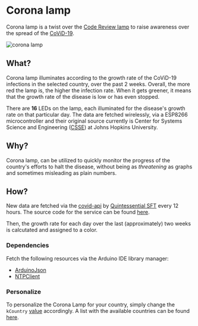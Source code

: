 # Corona lamp
Corona lamp is a twist over the [Code Review lamp](https://github.com/platisd/code-review-lamp)
to raise awareness over the spread of the [CoViD-19](https://en.wikipedia.org/wiki/Coronavirus_disease_2019).

![corona lamp](https://i.imgur.com/7pOjvkv.jpg)

## What?

Corona lamp illuminates according to the growth rate of the CoViD-19 infections in the selected country,
over the past 2 weeks. Overall, the more red the lamp is, the higher the infection rate. When it gets
greener, it means that the growth rate of the disease is low or has even stopped.

There are **16** LEDs on the lamp, each illuminated for the disease's growth rate on that particular
day. The data are fetched wirelessly, via a ESP8266 microcontroller and their original source currently
is Center for Systems Science and Engineering
([CSSE](https://www.arcgis.com/apps/opsdashboard/index.html#/bda7594740fd40299423467b48e9ecf6)) at
Johns Hopkins University.

## Why?

Corona lamp, can be utilized to quickly monitor the progress of the country's efforts to halt
the disease, without being as *threatening* as graphs and sometimes misleading as plain numbers.


## How?

New data are fetched via the [covid-api](https://covid-api.quintessential.gr/) by
[Quintessential SFT](https://www.quintessential.gr/) every 12 hours. The source code for the service
can be found [here](https://github.com/Quintessential-SFT/Covid-19-API/).

Then, the growth rate for each day over the last (approximately) two weeks is calcutated and
assigned to a color.

### Dependencies

Fetch the following resources via the Arduino IDE library manager:

* [ArduinoJson](https://arduinojson.org/)
* [NTPClient](https://github.com/arduino-libraries/NTPClient)

### Personalize

To personalize the Corona Lamp for your country, simply change the `kCountry`
[value](https://github.com/platisd/code-review-lamp/blob/master/firmware/corona_lamp/corona_lamp.ino#L29)
accordingly. A list with the available countries can be found [here](https://covid-api.quintessential.gr/data/meta/countries).
